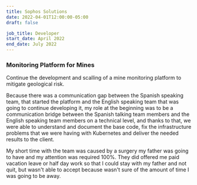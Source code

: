 ```yaml
---
title: Sophos Solutions
date: 2022-04-01T12:00:00-05:00
draft: false

job_title: Developer
start_date: April 2022
end_date: July 2022
---
```


### Monitoring Platform for Mines

Continue the development and scalling of a mine monitoring platform to mitigate
geological risk.

Because there was a communication gap between the Spanish speaking team, that
started the platform and the English speaking team that was going to continue
developing it, my role at the beginning was to be a communication bridge
between the Spanish talking team members and the English speaking team members
on a technical level, and thanks to that, we were able to understand and
document the base code, fix the infrastructure problems that we were having
with Kubernetes and deliver the needed results to the client.

My short time with the team was caused by a surgery my father was going to have
and my attention was required 100%. They did offered me paid vacation leave or
half day work so that I could stay with my father and not quit, but wasn't able
to accept because wasn't sure of the amount of time I was going to be away.
